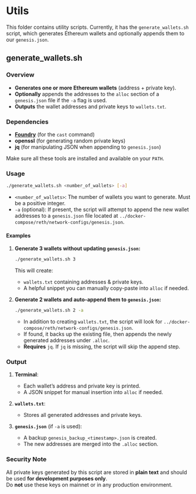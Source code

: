 # Utils

This folder contains utility scripts. Currently, it has the `generate_wallets.sh` script, which generates Ethereum wallets and optionally appends them to our `genesis.json`.

## generate_wallets.sh

### Overview

- **Generates one or more Ethereum wallets** (address + private key).
- **Optionally** appends the addresses to the `alloc` section of a `genesis.json` file if the `-a` flag is used.
- **Outputs** the wallet addresses and private keys to `wallets.txt`.

### Dependencies

- **[Foundry](https://book.getfoundry.sh/)** (for the `cast` command)
- **openssl** (for generating random private keys)
- **jq** (for manipulating JSON when appending to `genesis.json`)

Make sure all these tools are installed and available on your `PATH`.

### Usage

```bash
./generate_wallets.sh <number_of_wallets> [-a]
```

- `<number_of_wallets>`: The number of wallets you want to generate. Must be a positive integer.
- `-a` (optional): If present, the script will attempt to append the new wallet addresses to a `genesis.json` file located at `../docker-compose/reth/network-configs/genesis.json`.

#### Examples

1. **Generate 3 wallets without updating `genesis.json`:**

   ```bash
   ./generate_wallets.sh 3
   ```
   This will create:
   - `wallets.txt` containing addresses & private keys.
   - A helpful snippet you can manually copy-paste into `alloc` if needed.

2. **Generate 2 wallets and auto-append them to `genesis.json`:**

   ```bash
   ./generate_wallets.sh 2 -a
   ```
   - In addition to creating `wallets.txt`, the script will look for `../docker-compose/reth/network-configs/genesis.json`.
   - If found, it backs up the existing file, then appends the newly generated addresses under `.alloc`.
   - **Requires** `jq`. If `jq` is missing, the script will skip the append step.

### Output

1. **Terminal**:
   - Each wallet’s address and private key is printed.
   - A JSON snippet for manual insertion into `alloc` if needed.

2. **`wallets.txt`**:
   - Stores all generated addresses and private keys.

3. **`genesis.json`** (if `-a` is used):
   - A backup `genesis_backup_<timestamp>.json` is created.
   - The new addresses are merged into the `.alloc` section.

### Security Note

All private keys generated by this script are stored in **plain text** and should be used **for development purposes only**.  
Do **not** use these keys on mainnet or in any production environment.

